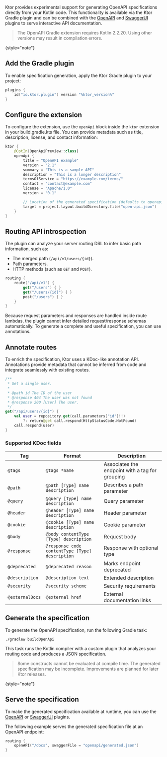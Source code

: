 [//]: # (title: OpenAPI specification generation)

<show-structure for="chapter" depth="2"/>
<primary-label ref="experimental"/>
<secondary-label ref="server-feature"/>

Ktor provides experimental support for generating OpenAPI specifications directly from your Kotlin code.
This functionality is available via the Ktor Gradle plugin and can be combined with the [OpenAPI](server-openapi.md)
and [SwaggerUI](server-swagger-ui.md) plugins to serve interactive API documentation.

> The OpenAPI Gradle extension requires Kotlin 2.2.20. Using other versions may result in compilation
> errors.
>
{style="note"}

## Add the Gradle plugin

To enable specification generation, apply the Ktor Gradle plugin to your project:

```kotlin
plugins {
    id("io.ktor.plugin") version "%ktor_version%"
}
```

## Configure the extension

To configure the extension, use the `openApi` block inside the `ktor` extension in your
<path>build.gradle.kts</path>
file. You can provide metadata such as title, description, license, and contact information:

```kotlin
ktor {
    @OptIn(OpenApiPreview::class)
    openApi {
        title = "OpenAPI example"
        version = "2.1"
        summary = "This is a sample API"
        description = "This is a longer description"
        termsOfService = "https://example.com/terms/"
        contact = "contact@example.com"
        license = "Apache/1.0"
        version = "0.1"

        // Location of the generated specification (defaults to openapi/generated.json)
        target = project.layout.buildDirectory.file("open-api.json")
    }
}
```

## Routing API introspection

The plugin can analyze your server routing DSL to infer basic path information, such as:

- The merged path (`/api/v1/users/{id}`).
- Path parameters.
- HTTP methods (such as `GET` and `POST`).

```kotlin
routing {
    route("/api/v1") {
        get("/users") { }
        get("/users/{id}") { }
        post("/users") { }
    }
}
```

Because request parameters and responses are handled inside route lambdas, the plugin cannot infer detailed
request/response schemas automatically. To generate a complete and useful specification, you can use annotations.

## Annotate routes

To enrich the specification, Ktor uses a KDoc-like annotation API. Annotations provide metadata that cannot be inferred
from code and integrate seamlessly with existing routes.

```kotlin
/**
 * Get a single user.
 *
 * @path id The ID of the user
 * @response 404 The user was not found
 * @response 200 [User] The user.
 */
get("/api/users/{id}") {
    val user = repository.get(call.parameters["id"]!!)
        ?: return@get call.respond(HttpStatusCode.NotFound)
    call.respond(user)
}

```

### Supported KDoc fields

| Tag             | Format                                          | Description                                     |
|-----------------|-------------------------------------------------|-------------------------------------------------|
| `@tags`         | `@tags *name`                                   | Associates the endpoint with a tag for grouping |
| `@path`         | `@path [Type] name description`                 | Describes a path parameter                      |
| `@query`        | `@query [Type] name description`                | Query parameter                                 |
| `@header`       | `@header [Type] name description`               | Header parameter                                |
| `@cookie`       | `@cookie [Type] name description`               | Cookie parameter                                |
| `@body`         | `@body contentType [Type] description`          | Request body                                    |
| `@response`     | `@response code contentType [Type] description` | Response with optional type                     |
| `@deprecated`   | `@deprecated reason`                            | Marks endpoint deprecated                       |
| `@description`  | `@description text`                             | Extended description                            |
| `@security`     | `@security scheme`                              | Security requirements                           |
| `@externalDocs` | `@external href`                                | External documentation links                    |


## Generate the specification

To generate the OpenAPI specification, run the following Gradle task:

```shell
./gradlew buildOpenApi
```

This task runs the Kotlin compiler with a custom plugin that analyzes your routing code and produces a
JSON specification.

> Some constructs cannot be evaluated at compile time. The generated specification may be incomplete. Improvements are
> planned for later Ktor releases.
>
{style="note"}

## Serve the specification

To make the generated specification available at runtime, you can use the [OpenAPI](server-openapi.md)
or [SwaggerUI](server-swagger-ui.md) plugins.

The following example serves the generated specification file at an OpenAPI endpoint:

```kotlin
routing {
    openAPI("/docs", swaggerFile = "openapi/generated.json")
}
```